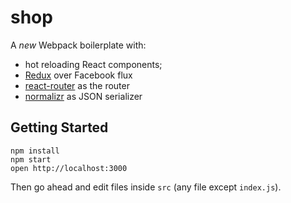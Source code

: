 shop
=====================

A *new* Webpack boilerplate with:

* hot reloading React components;
* [Redux](http://rackt.github.io/redux/) over Facebook flux
* [react-router](https://github.com/rackt/react-router) as the router
* [normalizr](https://github.com/gaearon/normalizr) as JSON serializer

## Getting Started

```
npm install
npm start
open http://localhost:3000
```

Then go ahead and edit files inside `src` (any file except `index.js`).
